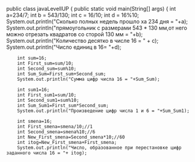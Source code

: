 public class javaLevellUP {
    public static void main(String[] args) {
     int a=234/7;
     int b = 543/130;
     int c = 16/10;
     int d = 16%10;
        System.out.println("Сколько полных недель прошло ха 234 дня = "+a);
        System.out.println("прямоугольник с размерами 543 * 130 мм,от него можно отрезать квадратов со сторой 130 мм = "+b);
        System.out.println("Количество десятко в числе 16 = " + c);
        System.out.println("Число единиц в 16= "+d);

        int sum=16;
        int First_sum=sum/10;
        int Second_sum=sum%10;
        int Sum_Sum=First_sum+Second_sum;
        System.out.println("Сумма цифр числа 16 = "+Sum_Sum);

        int sum1=16;
        int First_sum1=sum/10;
        int Second_sum1=sum%10;
        int Sum_Sum1=First_sum*Second_sum;
        System.out.println("Произведение цифр числа 1 и 6 = "+Sum_Sum1);

        int smena=16;
        int First_smena=smena/10;//1
        int Second_smena=smena%10;//6
        int New_First_smena=Second_smena*10;//60
        int itog=New_First_smena+First_smena;
        System.out.println("Число, образованное при перестановке цифр заданного числа 16 = "+ itog);
